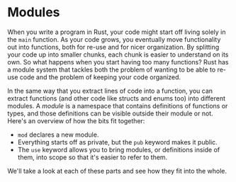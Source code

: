 # Modules

When you write a program in Rust, your code might start off living solely in
the `main` function. As your code grows, you eventually move functionality out
into functions, both for re-use and for nicer organization. By splitting your
code up into smaller chunks, each chunk is easier to understand on its own. So
what happens when you start having too many functions? Rust has a module system
that tackles both the problem of wanting to be able to re-use code and the
problem of keeping your code organized.

In the same way that you extract lines of code into a function, you can extract
functions (and other code like structs and enums too) into different modules. A
*module* is a namespace that contains definitions of functions or types, and
those definitions can be visible outside their module or not. Here's an
overview of how the bits fit together:

* `mod` declares a new module.
* Everything starts off as private, but the `pub` keyword makes it public.
* The `use` keyword allows you to bring modules, or definitions inside of them,
  into scope so that it's easier to refer to them.

We'll take a look at each of these parts and see how they fit into the whole.
